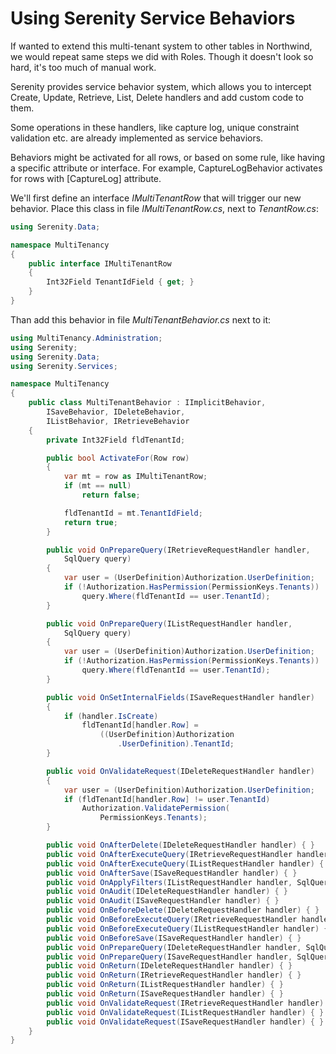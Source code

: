 # Using Serenity Service Behaviors

If wanted to extend this multi-tenant system to other tables in Northwind, we would repeat same steps we did with Roles. Though it doesn't look so hard, it's too much of manual work.

Serenity provides service behavior system, which allows you to intercept Create, Update, Retrieve, List, Delete handlers and add custom code to them.

Some operations in these handlers, like capture log, unique constraint validation etc. are already implemented as service behaviors.

Behaviors might be activated for all rows, or based on some rule, like having a specific attribute or interface. For example, CaptureLogBehavior activates for rows with [CaptureLog] attribute.

We'll first define an interface *IMultiTenantRow* that will trigger our new behavior. Place this class in file *IMultiTenantRow.cs*, next to *TenantRow.cs*:

```cs
using Serenity.Data;

namespace MultiTenancy
{
    public interface IMultiTenantRow
    {
        Int32Field TenantIdField { get; }
    }
}
```

Than add this behavior in file *MultiTenantBehavior.cs* next to it:

```cs
using MultiTenancy.Administration;
using Serenity;
using Serenity.Data;
using Serenity.Services;

namespace MultiTenancy
{
    public class MultiTenantBehavior : IImplicitBehavior,
        ISaveBehavior, IDeleteBehavior,
        IListBehavior, IRetrieveBehavior
    {
        private Int32Field fldTenantId;

        public bool ActivateFor(Row row)
        {
            var mt = row as IMultiTenantRow;
            if (mt == null)
                return false;

            fldTenantId = mt.TenantIdField;
            return true;
        }

        public void OnPrepareQuery(IRetrieveRequestHandler handler, 
            SqlQuery query)
        {
            var user = (UserDefinition)Authorization.UserDefinition;
            if (!Authorization.HasPermission(PermissionKeys.Tenants))
                query.Where(fldTenantId == user.TenantId);
        }

        public void OnPrepareQuery(IListRequestHandler handler, 
            SqlQuery query)
        {
            var user = (UserDefinition)Authorization.UserDefinition;
            if (!Authorization.HasPermission(PermissionKeys.Tenants))
                query.Where(fldTenantId == user.TenantId);
        }

        public void OnSetInternalFields(ISaveRequestHandler handler)
        {
            if (handler.IsCreate)
                fldTenantId[handler.Row] =
                    ((UserDefinition)Authorization
                        .UserDefinition).TenantId;
        }

        public void OnValidateRequest(IDeleteRequestHandler handler)
        {
            var user = (UserDefinition)Authorization.UserDefinition;
            if (fldTenantId[handler.Row] != user.TenantId)
                Authorization.ValidatePermission(
                    PermissionKeys.Tenants);
        }

        public void OnAfterDelete(IDeleteRequestHandler handler) { }
        public void OnAfterExecuteQuery(IRetrieveRequestHandler handler) { }
        public void OnAfterExecuteQuery(IListRequestHandler handler) { }
        public void OnAfterSave(ISaveRequestHandler handler) { }
        public void OnApplyFilters(IListRequestHandler handler, SqlQuery query) { }
        public void OnAudit(IDeleteRequestHandler handler) { }
        public void OnAudit(ISaveRequestHandler handler) { }
        public void OnBeforeDelete(IDeleteRequestHandler handler) { }
        public void OnBeforeExecuteQuery(IRetrieveRequestHandler handler) { }
        public void OnBeforeExecuteQuery(IListRequestHandler handler) { }
        public void OnBeforeSave(ISaveRequestHandler handler) { }       
        public void OnPrepareQuery(IDeleteRequestHandler handler, SqlQuery query) { }
        public void OnPrepareQuery(ISaveRequestHandler handler, SqlQuery query) { }
        public void OnReturn(IDeleteRequestHandler handler) { }
        public void OnReturn(IRetrieveRequestHandler handler) { }
        public void OnReturn(IListRequestHandler handler) { }
        public void OnReturn(ISaveRequestHandler handler) { }
        public void OnValidateRequest(IRetrieveRequestHandler handler) { }
        public void OnValidateRequest(IListRequestHandler handler) { }
        public void OnValidateRequest(ISaveRequestHandler handler) { }
    }
}
```